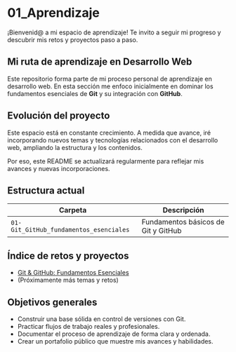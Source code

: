 # 01_Aprendizaje

¡Bienvenid@ a mi espacio de aprendizaje! Te invito a seguir mi progreso y descubrir mis retos y proyectos paso a paso.

## Mi ruta de aprendizaje en Desarrollo Web

Este repositorio forma parte de mi proceso personal de aprendizaje en desarrollo web. En esta sección me enfoco inicialmente en dominar los fundamentos esenciales de **Git** y su integración con **GitHub**.

## Evolución del proyecto

Este espacio está en constante crecimiento. A medida que avance, iré incorporando nuevos temas y tecnologías relacionados con el desarrollo web, ampliando la estructura y los contenidos.

Por eso, este README se actualizará regularmente para reflejar mis avances y nuevas incorporaciones.

## Estructura actual

| Carpeta | Descripción |
| --- | --- |
| `01-Git_GitHub_fundamentos_esenciales` | Fundamentos básicos de Git y GitHub |

## Índice de retos y proyectos

- [Git & GitHub: Fundamentos Esenciales](01-Git_GitHub_fundamentos_esenciales/README.md)
- (Próximamente más temas y retos)

## Objetivos generales

- Construir una base sólida en control de versiones con Git.
- Practicar flujos de trabajo reales y profesionales.
- Documentar el proceso de aprendizaje de forma clara y ordenada.
- Crear un portafolio público que muestre mis avances y habilidades.



